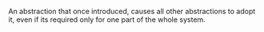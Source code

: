 An abstraction that once introduced, causes all other abstractions to adopt it, even if its required only for one part of the whole system.